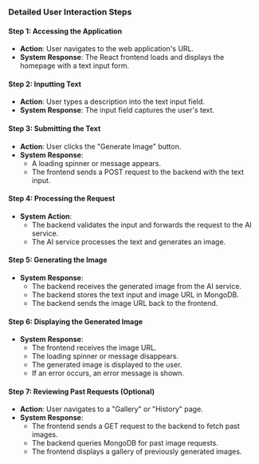 ### Detailed User Interaction Steps

#### Step 1: Accessing the Application

- **Action**: User navigates to the web application's URL.
- **System Response**: The React frontend loads and displays the homepage with a text input form.

#### Step 2: Inputting Text

- **Action**: User types a description into the text input field.
- **System Response**: The input field captures the user's text.

#### Step 3: Submitting the Text

- **Action**: User clicks the "Generate Image" button.
- **System Response**:
  - A loading spinner or message appears.
  - The frontend sends a POST request to the backend with the text input.

#### Step 4: Processing the Request

- **System Action**:
  - The backend validates the input and forwards the request to the AI service.
  - The AI service processes the text and generates an image.

#### Step 5: Generating the Image

- **System Response**:
  - The backend receives the generated image from the AI service.
  - The backend stores the text input and image URL in MongoDB.
  - The backend sends the image URL back to the frontend.

#### Step 6: Displaying the Generated Image

- **System Response**:
  - The frontend receives the image URL.
  - The loading spinner or message disappears.
  - The generated image is displayed to the user.
  - If an error occurs, an error message is shown.

#### Step 7: Reviewing Past Requests (Optional)

- **Action**: User navigates to a "Gallery" or "History" page.
- **System Response**:
  - The frontend sends a GET request to the backend to fetch past images.
  - The backend queries MongoDB for past image requests.
  - The frontend displays a gallery of previously generated images.
